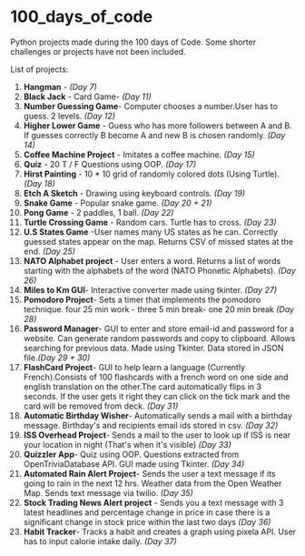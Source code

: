 # 100_days_of_code

Python projects made during the 100 days of Code. Some shorter challenges or projects have not been included.

List of projects:
1. **Hangman** - _(Day 7)_
2. **Black Jack** - Card Game-  _(Day 11)_
3. **Number Guessing Game**- Computer chooses a number.User has to guess. 2 levels. _(Day 12)_
4. **Higher Lower Game** - Guess who has more followers between A and B. If guesses correctly B become A and new B is chosen randomly.  *(Day 14)*
5. **Coffee Machine Project** - Imitates a coffee machine. *(Day 15)*
6. **Quiz** - 20 T / F Questions using OOP. *(Day 17)*
7. **Hirst Painting** - 10 * 10 grid of randomly colored dots (Using Turtle). *(Day 18)*
8. **Etch A Sketch** - Drawing using keyboard controls. *(Day 19)*
9. **Snake Game** - Popular snake game. *(Day 20 + 21)*
10. **Pong Game** - 2 paddles, 1 ball. *(Day 22)* 
11. **Turtle Crossing Game** - Random cars. Turtle has to cross. *(Day 23)*
12. **U.S States Game** -User names many US states as he can. Correctly guessed states appear on the map. Returns CSV of missed states at the end. *(Day 25)*
13. **NATO Alphabet project** - User enters a word. Returns a list of words starting with the alphabets of the word (NATO Phonetic Alphabets). *(Day 26)*
14. **Miles to Km GUI**- Interactive converter made using tkinter. *(Day 27)*
15. **Pomodoro Project**- Sets a timer that implements the pomodoro technique. four 25 min work - three 5 min break- one 20 min break *(Day 28)*
16. **Password Manager**- GUI to enter and store email-id and password for a website. Can generate random passwords and copy to clipboard. Allows searching for previous data. Made using Tkinter. Data stored in JSON file.*(Day 29 + 30)*
17. **FlashCard Project**- GUI to help learn a language (Currently French).Consists of 100 flashcards with a french word on one side and english translation on the other.The card automatically flips in 3 seconds. If the user gets it right they can click on the tick mark and the card will be removed from deck. *(Day 31)*
18. **Automatic Birthday Wisher**- Automatically sends a mail with a birthday message. Birthday's and recipients email ids stored in csv. *(Day 32)*
19. **ISS Overhead Project**- Sends a mail to the user to look up if ISS is near your location in night (That's when it's visible) *(Day 33)*
20. **Quizzler App**- Quiz using OOP. Questions extracted from OpenTriviaDatabase API. GUI made using Tkinter. *(Day 34)*
21. **Automated Rain Alert Project**- Sends the user a text message if its going to rain in the next 12 hrs. Weather data from the Open Weather Map. Sends text message via twilio. *(Day 35)*
22. **Stock Trading News Alert project** - Sends you a text message with 3 latest headlines and percentage change in price in case there is a significant change in stock price within the last two days *(Day 36)*
23. **Habit Tracker**- Tracks a habit and creates a graph using pixela API. User has to input calorie intake daily. *(Day 37)*
